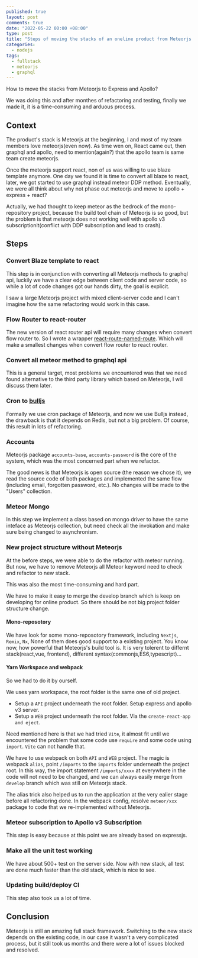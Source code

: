 ```yaml
---
published: true
layout: post
comments: true
date: "2022-05-22 00:00 +08:00"
type: post
title: "Steps of moving the stacks of an oneline product from Meteorjs to Express and Apollo"
categories:
  - nodejs
tags:
  - fullstack
  - meteorjs
  - graphql
---
```

How to move the stacks from Meteorjs to Express and Apollo? 

We was doing this and after monthes of refactoring and testing, finally we made it, it is a time-consuming and arduous process.

## Context
The product's stack is Meteorjs at the beginning, I and most of my team members love meteorjs(even now). As time wen on, React came out, then graphql and apollo, need to mention(again?) that the apollo team is same team create meteorjs.

Once the meteorjs support react, non of us was willing to use blaze template anymore. One day we found it is time to convert all blaze to react, later, we got started to use graphql instead meteor DDP method. Eventually, we were all think about why not phase out meteorjs and move to apollo + express + react?

Actually, we had thought to keep meteor as the bedrock of the mono-repository project, because the build tool chain of Meteorjs is so good, but the problem is that meteorjs does not working well with apollo v3 subscriptionit(conflict with DDP subscription and lead to crash).

## Steps

### Convert Blaze template to react
This step is in conjunction with converting all Meteorjs methods to graphql api, luckily we have a clear edge between client code and server code, so while a lot of code changes got our hands dirty, the goal is explicit.

I saw a large Meteorjs project with mixed client-server code and I can't imagine how the same refactoring would work in this case.

### Flow Router to react-router
The new version of react router api will require many changes when convert flow router to. So I wrote a wrapper [react-route-named-route](https://github.com/imhazige/react-router-named-route). Which will make a smallest changes when convert flow router to react router.

### Convert all meteor method to graphql api
This is a general target, most problems we encountered was that we need found alternative to the third party library which based on Meteorjs, I will discuss them later.

### Cron to [bulljs](https://github.com/OptimalBits/bull)
Formally we use cron package of Meteorjs, and now we use Bulljs instead, the drawback is that it depends on Redis, but not a big problem. Of course, this result in lots of refactoring. 

### Accounts
Meteorjs package `accounts-base`, `accounts-password` is the core of the system, which was the most concerned part when we refactor.

The good news is that Meteorjs is open source (the reason we chose it), we read the source code of both packages and implemented the same flow (including email, forgotten password, etc.). No changes will be made to the "Users" collection.

### Meteor Mongo
In this step we implement a class based on mongo driver to have the same inteface as Meteorjs collection, but need check all the invokation and make sure being changed to asynchronism. 

### New project structure without Meteorjs
At the before steps, we were able to do the refactor with meteor running. But now, we have to remove Meteorjs all Meteor keyword need to check and refactor to new stack.

This was also the most time-consuming and hard part.

We have to make it easy to merge the develop branch which is keep on developing for online product. So there should be not big project folder structure change.

#### Mono-reposotory
We have look for some mono-reposotory framework, including `Nextjs`, `Remix`, `Nx`, None of them does good support to a existing project. You know now, how powerful that Meteorjs's build tool is. It is very tolerent to differnt stack(react,vue, frontend), different syntax(commonjs,ES6,typescript)...

#### Yarn Workspace and webpack
So we had to do it by ourself. 

We uses yarn workspace, the root folder is the same one of old project. 

- Setup a `API` project underneath the root folder. Setup express and apollo v3 server.
- Setup a `WEB` project underneath the root folder. Via the `create-react-app and eject`.

Need mentioned here is that we had tried `Vite`, it almost fit until we encountered the problem that some code use `require` and some code using `import`. `Vite` can not handle that.

We have to use webpack on both `API` and `WEB` project. The magic is webpack `alias`, point `/imports` to the `imports` folder underneath the project root. In this way, the import statement `/imports/xxxx` at everywhere in the code will not need to be changed, and we can always easily merge from `develop` branch which was still on Meteorjs stack.

The alias trick also helped us to run the application at the very ealier stage before all refactoring done. In the webpack config, resolve `meteor/xxx` package to code that we re-implemented without Meteorjs. 

### Meteor subscription to Apollo v3 Subscription
This step is easy because at this point we are already based on expressjs.

### Make all the unit test working
We have about 500+ test on the server side. Now with new stack, all test are done much faster than the old stack, which is nice to see.

### Updating build/deploy CI
This step also took us a lot of time.

## Conclusion
Meteorjs is still an amazing full stack framework. Switching to the new stack depends on the existing code, in our case it wasn't a very complicated process, but it still took us months and there were a lot of issues blocked and resolved.



